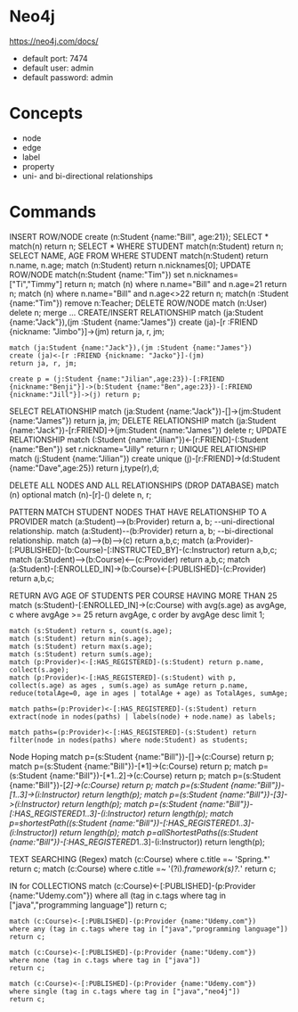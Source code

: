 # Neo4j
https://neo4j.com/docs/
* default port: 7474
* default user: admin
* default password: admin


# Concepts

* node
* edge
* label
* property
* uni- and bi-directional relationships

# Commands

INSERT ROW/NODE
	create (n:Student {name:"Bill", age:21});
SELECT *
	match(n) return n;
SELECT * WHERE STUDENT
	match(n:Student) return n;
SELECT NAME, AGE FROM WHERE STUDENT
	match(n:Student) return n.name, n.age;
match (n:Student) return n.nicknames[0];
UPDATE ROW/NODE
	match(n:Student {name:"Tim"}) set n.nicknames=["Ti","Timmy"] return n;
match (n) where n.name="Bill" and n.age=21 return n;
match (n) where n.name="Bill" and n.age<>22 return n;
match(n :Student {name:"Tim"}) remove n:Teacher;
DELETE ROW/NODE
	match (n:User) delete n;
merge ...
CREATE/INSERT RELATIONSHIP
	match (ja:Student {name:"Jack"}),(jm :Student {name:"James"})
	create (ja)-[r :FRIEND {nickname: "Jimbo"}]->(jm)
	return ja, r, jm;

	match (ja:Student {name:"Jack"}),(jm :Student {name:"James"})
	create (ja)<-[r :FRIEND {nickname: "Jacko"}]-(jm)
	return ja, r, jm;

	create p = (j:Student {name:"Jilian",age:23})-[:FRIEND {nickname:"Benji"}]->(b:Student {name:"Ben",age:23})-[:FRIEND {nickname:"Jill"}]->(j) return p;

SELECT RELATIONSHIP
	match (ja:Student {name:"Jack"})-[]->(jm:Student {name:"James"}) return ja, jm;
DELETE RELATIONSHIP
	match (ja:Student {name:"Jack"})-[r:FRIEND]->(jm:Student {name:"James"}) delete r;
UPDATE RELATIONSHIP
	match (:Student {name:"Jilian"})<-[r:FRIEND]-(:Student {name:"Ben"})
	set r.nickname="Jilly"
	return r;
UNIQUE RELATIONSHIP
	match (j:Student {name:"Jilian"})
	create unique (j)-[r:FRIEND]->(d:Student {name:"Dave",age:25})
	return j,type(r),d;

DELETE ALL NODES AND ALL RELATIONSHIPS (DROP DATABASE)
	match (n)
	optional match (n)-[r]-()
	delete n, r;

PATTERN MATCH STUDENT NODES THAT HAVE RELATIONSHIP TO A PROVIDER
	match (a:Student)-->(b:Provider) return a, b; --uni-directional relationship.
	match (a:Student)--(b:Provider) return a, b; --bi-directional relationship.
	match (a)-->(b)-->(c) return a,b,c;
	match (a:Provider)-[:PUBLISHED]-(b:Course)-[:INSTRUCTED_BY]-(c:Instructor) return a,b,c;
	match (a:Student)-->(b:Course)<--(c:Provider) return a,b,c;
	match (a:Student)-[:ENROLLED_IN]->(b:Course)<-[:PUBLISHED]-(c:Provider) return a,b,c;

RETURN AVG AGE OF STUDENTS PER COURSE HAVING MORE THAN 25
	match (s:Student)-[:ENROLLED_IN]->(c:Course)
	with avg(s.age) as avgAge, c
	where avgAge >= 25
	return avgAge, c
	order by avgAge desc
	limit 1;

	match (s:Student) return s, count(s.age);
	match (s:Student) return min(s.age);
	match (s:Student) return max(s.age);
	match (s:Student) return sum(s.age);
	match (p:Provider)<-[:HAS_REGISTERED]-(s:Student) return p.name, collect(s.age);
	match (p:Provider)<-[:HAS_REGISTERED]-(s:Student) with p, collect(s.age) as ages , sum(s.age) as sumAge return p.name, reduce(totalAge=0, age in ages | totalAge + age) as TotalAges, sumAge;

	match paths=(p:Provider)<-[:HAS_REGISTERED]-(s:Student) return extract(node in nodes(paths) | labels(node) + node.name) as labels;

	match paths=(p:Provider)<-[:HAS_REGISTERED]-(s:Student) return filter(node in nodes(paths) where node:Student) as students;

Node Hoping
	match p=(s:Student {name:"Bill"})-[]->(c:Course) return p;
	match p=(s:Student {name:"Bill"})-[*1]->(c:Course) return p;
	match p=(s:Student {name:"Bill"})-[*1..2]->(c:Course) return p;
	match p=(s:Student {name:"Bill"})-[*2]->(c:Course) return p;
	match p=(s:Student {name:"Bill"})-[*1..3]->(i:Instructor) return length(p);
	match p=(s:Student {name:"Bill"})-[*3]->(i:Instructor) return length(p);
	match p=(s:Student {name:"Bill"})-[:HAS_REGISTERED*1..3]-(i:Instructor) return length(p);
	match p=shortestPath((s:Student {name:"Bill"})-[:HAS_REGISTERED*1..3]-(i:Instructor)) return length(p);
	match p=allShortestPaths((s:Student {name:"Bill"})-[:HAS_REGISTERED*1..3]-(i:Instructor)) return length(p);

TEXT SEARCHING (Regex)
	match (c:Course) where c.title =~ 'Spring.*' return c;
	match (c:Course) where c.title =~ '(?i).*framework(s)?.*' return c;

IN for COLLECTIONS
	match (c:Course)<-[:PUBLISHED]-(p:Provider {name:"Udemy.com"})
	where all (tag in c.tags where tag in ["java","programming language"])
	return c;

	match (c:Course)<-[:PUBLISHED]-(p:Provider {name:"Udemy.com"})
	where any (tag in c.tags where tag in ["java","programming language"])
	return c;

	match (c:Course)<-[:PUBLISHED]-(p:Provider {name:"Udemy.com"})
	where none (tag in c.tags where tag in ["java"])
	return c;

	match (c:Course)<-[:PUBLISHED]-(p:Provider {name:"Udemy.com"})
	where single (tag in c.tags where tag in ["java","neo4j"])
	return c;

